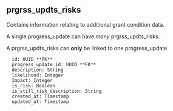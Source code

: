 ## prgrss_updts_risks

Contains information relating to additional grant condition data.

A single progress_update can have *many* prgrss_updts_risks.

A prgrss_updts_risks can **only** be linked to one progress_update

```
  id: UUID **PK**
  progress_update_id: UUID **FK**
  description: String
  likelihood: Integer
  Impact: Integer
  is_risk: Boolean
  is_still_risk_description: String
  created_at: Timestamp
  updated_at: Timestamp
```